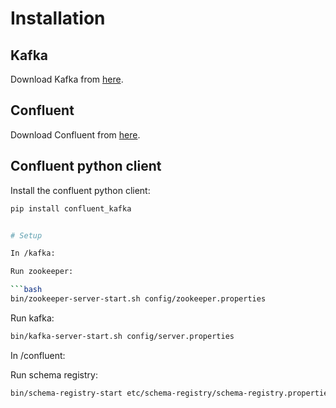 # Installation

## Kafka

Download Kafka from [here](https://kafka.apache.org/downloads).

## Confluent

Download Confluent from [here](https://www.confluent.io/download/).

## Confluent python client

Install the confluent python client:

```bash
pip install confluent_kafka
```

```bash

# Setup

In /kafka:

Run zookeeper:

```bash
bin/zookeeper-server-start.sh config/zookeeper.properties
```

Run kafka:

```bash
bin/kafka-server-start.sh config/server.properties
```

In /confluent:

Run schema registry:

```bash
bin/schema-registry-start etc/schema-registry/schema-registry.properties
```

